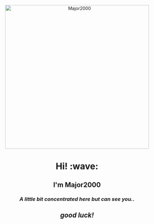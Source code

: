 <p align="center"><a href="https://github.com/Major2000"><img src="./Assets/NUX_Octodex.gif" alt="Major2000" width="460px" height="460px"></a></p>

<h1 align="center">Hi! :wave:</h1>
<h2 align="center">I'm Major2000</h2>
<h3 align="center"><i>A little bit concentrated here but can see you.. </i></h3>
<p></p>
<h2 align="center"><i>good luck!</i></h2>
